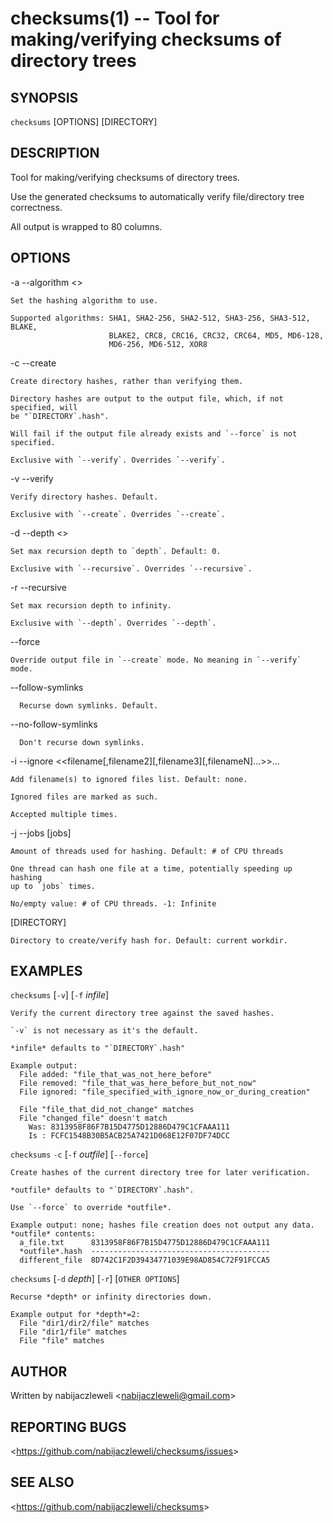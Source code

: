 checksums(1) -- Tool for making/verifying checksums of directory trees
======================================================================

## SYNOPSIS

`checksums` [OPTIONS] [DIRECTORY]

## DESCRIPTION

Tool for making/verifying checksums of directory trees.

Use the generated checksums to automatically verify file/directory tree
correctness.

All output is wrapped to 80 columns.

## OPTIONS

  -a --algorithm &lt;<algorithm>&gt;

    Set the hashing algorithm to use.

    Supported algorithms: SHA1, SHA2-256, SHA2-512, SHA3-256, SHA3-512, BLAKE,
                          BLAKE2, CRC8, CRC16, CRC32, CRC64, MD5, MD6-128,
                          MD6-256, MD6-512, XOR8

  -c --create

    Create directory hashes, rather than verifying them.

    Directory hashes are output to the output file, which, if not specified, will
    be "`DIRECTORY`.hash".

    Will fail if the output file already exists and `--force` is not specified.

    Exclusive with `--verify`. Overrides `--verify`.

  -v --verify

    Verify directory hashes. Default.

    Exclusive with `--create`. Overrides `--create`.

  -d --depth &lt;<depth>&gt;

    Set max recursion depth to `depth`. Default: 0.

    Exclusive with `--recursive`. Overrides `--recursive`.

  -r --recursive

    Set max recursion depth to infinity.

    Exclusive with `--depth`. Overrides `--depth`.

  --force

    Override output file in `--create` mode. No meaning in `--verify` mode.

  --follow-symlinks

      Recurse down symlinks. Default.

  --no-follow-symlinks

      Don't recurse down symlinks.

  -i --ignore &lt;<filename[,filename2][,filename3][,filenameN]...>&gt;...

    Add filename(s) to ignored files list. Default: none.

    Ignored files are marked as such.

    Accepted multiple times.

  -j --jobs [jobs]

    Amount of threads used for hashing. Default: # of CPU threads

    One thread can hash one file at a time, potentially speeding up hashing
    up to `jobs` times.

    No/empty value: # of CPU threads. -1: Infinite

  [DIRECTORY]

    Directory to create/verify hash for. Default: current workdir.

## EXAMPLES

  `checksums` [`-v`] [`-f` *infile*]

    Verify the current directory tree against the saved hashes.

    `-v` is not necessary as it's the default.

    *infile* defaults to "`DIRECTORY`.hash"

    Example output:
      File added: "file_that_was_not_here_before"
      File removed: "file_that_was_here_before_but_not_now"
      File ignored: "file_specified_with_ignore_now_or_during_creation"

      File "file_that_did_not_change" matches
      File "changed_file" doesn't match
        Was: 8313958F86F7B15D4775D12886D479C1CFAAA111
        Is : FCFC1548B30B5ACB25A7421D068E12F07DF74DCC

  `checksums` `-c` [`-f` *outfile*] [`--force`]

    Create hashes of the current directory tree for later verification.

    *outfile* defaults to "`DIRECTORY`.hash".

    Use `--force` to override *outfile*.

    Example output: none; hashes file creation does not output any data.
    *outfile* contents:
      a_file.txt      8313958F86F7B15D4775D12886D479C1CFAAA111
      *outfile*.hash  ----------------------------------------
      different_file  8D742C1F2D39434771039E98AD854C72F91FCCA5

  `checksums` [`-d` *depth*] [`-r`] [`OTHER OPTIONS`]

    Recurse *depth* or infinity directories down.

    Example output for *depth*=2:
      File "dir1/dir2/file" matches
      File "dir1/file" matches
      File "file" matches

## AUTHOR

Written by nabijaczleweli &lt;<nabijaczleweli@gmail.com>&gt;

## REPORTING BUGS

&lt;<https://github.com/nabijaczleweli/checksums/issues>&gt;

## SEE ALSO

&lt;<https://github.com/nabijaczleweli/checksums>&gt;
